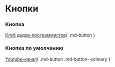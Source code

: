 # Кнопки

### Кнопка

[Клуб дедов-программистов](https://github.com/OldCodersClub){ .md-button }

### Кнопка по умолчанию

[Youtube-канал](https://www.youtube.com/@oldcoders/featured){ .md-button .md-button--primary }
